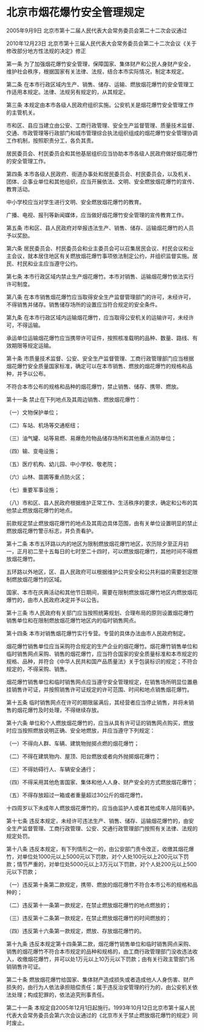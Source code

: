 # 北京市烟花爆竹安全管理规定

2005年9月9日 北京市第十二届人民代表大会常务委员会第二十二次会议通过

2010年12月23日 北京市第十三届人民代表大会常务委员会第二十二次会议《关于修改部分地方性法规的决定》修正

<!-- INFO END -->

第一条 为了加强烟花爆竹安全管理，保障国家、集体财产和公民人身财产安全，维护社会秩序，根据国家有关法律、法规，结合本市实际情况，制定本规定。

第二条 在本市行政区域内生产、销售、储存、运输、燃放烟花爆竹的安全管理工作适用本规定。法律、法规另有规定的，从其规定。

第三条 本规定由本市各级人民政府组织实施。公安机关是烟花爆竹安全管理工作的主管机关。

市和区、县应当建立由公安、工商行政管理、安全生产监督管理、质量技术监督、交通、市政管理等行政部门和城市管理综合执法组织组成的烟花爆竹安全管理协调工作机制，按照职责分工，各负其责。

居民委员会、村民委员会和其他基层组织应当协助本市各级人民政府做好烟花爆竹的安全管理工作。

第四条 本市各级人民政府、街道办事处和居民委员会、村民委员会，以及机关、团体、企事业单位和其他组织，应当开展依法、文明、安全燃放烟花爆竹的宣传、教育活动。

中小学校应当对学生进行文明、安全燃放烟花爆竹的教育。

广播、电视、报刊等新闻媒体，应当做好烟花爆竹安全管理的宣传教育工作。

第五条 市和区、县人民政府对举报违法生产、销售、储存、运输烟花爆竹的人员予以奖励。

第六条 居民委员会、村民委员会和业主委员会可以召集居民会议、村民会议和业主会议，就本居住地区有关燃放烟花爆竹事项依法制定公约，并组织监督实施。居民、村民和业主应当遵守公约。

第七条 本市行政区域内禁止生产烟花爆竹。本市对销售、运输烟花爆竹依法实行许可制度。

第八条 在本市销售烟花爆竹应当取得安全生产监督管理部门的许可，未经许可，不得销售并储存。销售储存场所的设置应当符合规定的安全条件。

第九条 在本市行政区域内运输烟花爆竹，应当取得公安机关的运输许可，未经许可，不得运输。

承运单位运输烟花爆竹应当携带许可证件，按照核准载明的品种、数量、路线、有效期限等规定运输。

第十条 市质量技术监督、公安、安全生产监督管理、工商行政管理部门应当根据烟花爆竹安全质量国家标准，确定可以在本市销售、燃放的烟花爆竹的规格和品种，并予以公布。

不符合本市公布的规格和品种的烟花爆竹，禁止销售、储存、携带、燃放。

第十一条 禁止在下列地点及其周边销售、燃放烟花爆竹：

（一）文物保护单位；

（二）车站、机场等交通枢纽；

（三）油气罐、站等易燃、易爆危险物品储存场所和其他重点消防单位；

（四）输、变电设施；

（五）医疗机构、幼儿园、中小学校、敬老院；

（六）山林、苗圃等重点防火区；

（七）重要军事设施；

（八）市和区、县人民政府根据维护正常工作、生活秩序的要求，确定和公布的其他禁止燃放烟花爆竹的地点。

前款规定禁止燃放烟花爆竹的地点及其周边具体范围，由有关单位设置明显的禁止燃放烟花爆竹警示标志，并负责看护。

第十二条 本市五环路以内的地区为限制燃放烟花爆竹地区，农历除夕至正月初一，正月初二至十五每日的七时至二十四时，可以燃放烟花爆竹，其他时间不得燃放烟花爆竹。

五环路以外地区，区、县人民政府可以根据维护公共安全和公共利益的需要划定限制燃放烟花爆竹的区域。

国家、本市在庆典活动和其他节日期间，需要在限制燃放烟花爆竹地区内燃放烟花爆竹的，由市人民政府决定并予以公告。

第十三条 市人民政府有关部门应当按照统筹规划、合理布局的原则设置烟花爆竹销售单位和在限制燃放烟花爆竹地区内的临时销售网点。

第十四条 本市对销售烟花爆竹实行专营。专营的具体办法由市人民政府制定。

烟花爆竹销售单位应当采购符合规定的生产企业的烟花爆竹。烟花爆竹销售单位和临时销售网点采购、销售的烟花爆竹，应当符合国家的安全质量标准和本市规定的规格、品种，并符合《中华人民共和国产品质量法》关于包装标识的规定；不符合规定的，不得采购、销售。

烟花爆竹销售单位和临时销售网点应当遵守安全管理规定，在销售场所明显位置悬挂销售许可证，并按照销售许可证规定的许可范围、时间和地点销售烟花爆竹。

第十五条 临时销售网点在许可的期限届满后，其经营者应当停止销售，并将未销售的烟花爆竹及时处理，不得继续存放。

第十六条 单位和个人燃放烟花爆竹的，应当从具有许可证的销售网点购买，燃放时应当按照燃放说明正确、安全地燃放，并应当遵守下列规定：

（一）不得向人群、车辆、建筑物抛掷点燃的烟花爆竹；

（二）不得在建筑物内、屋顶、阳台燃放或者向外抛掷烟花爆竹；

（三）不得妨碍行人、车辆安全通行；

（四）不得采用其他危害国家、集体和他人人身、财产安全的方式燃放烟花爆竹；

（五）不得存放超过一箱或者重量超过30公斤的烟花爆竹。

十四周岁以下未成年人燃放烟花爆竹的，应当由监护人或者其他成年人陪同看护。

第十七条 违反本规定，未经许可违法生产、销售、储存、运输烟花爆竹的，由安全生产监督管理、工商行政管理、公安、交通行政管理部门按照有关法律、法规的规定处罚。

第十八条 违反本规定，有下列情形之一的，由公安部门责令改正，收缴其烟花爆竹，对单位处1000元以上5000元以下罚款，对个人处100元以上200元以下罚款；情节严重的，对单位处5000元以上3万元以下罚款，对个人处200元以上500元以下罚款；

（一）违反第十条第二款规定，携带、燃放的烟花爆竹不符合本市公布的规格和品种的；

（二）违反第十一条第一款规定，在禁止燃放烟花爆竹的地点燃放的；

（三）违反第十二条第一款规定，在禁止燃放烟花爆竹的时间燃放的；

（四）违反第十六条第一款规定，燃放、存放烟花爆竹的。

第十九条 违反本规定第十四条第二款，烟花爆竹销售单位和临时销售网点采购、销售的烟花爆竹不符合本市规定的品种和规格的，由工商行政管理部门没收违法收入，收缴烟花爆竹，并可以处1万元以上10万元以下罚款；由有关行政主管部门吊销销售许可证。

第二十条 燃放烟花爆竹给国家、集体财产造成损失或者造成他人人身伤害、财产损失的，由行为人依法承担赔偿责任；属于违反治安管理的行为的，由公安机关依法处理；构成犯罪的，依法追究刑事责任。

第二十一条 本规定自2005年12月1日起施行。1993年10月12日北京市第十届人民代表大会常务委员会第六次会议通过的《北京市关于禁止燃放烟花爆竹的规定》同时废止。